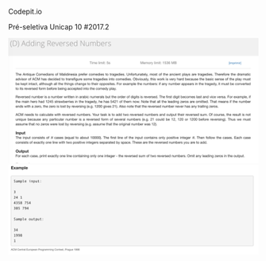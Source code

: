 Codepit.io 

Pré-seletiva Unicap 10 #2017.2

![Alt text](ss.png?raw=true "Optional Title")
![Alt text](ss2.png?raw=true "Optional Title")

